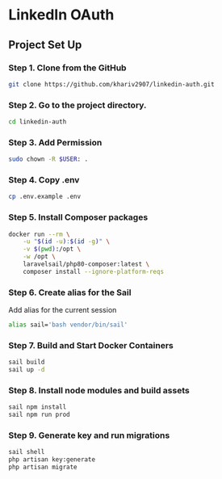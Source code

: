 # LinkedIn OAuth
## Project Set Up
### Step 1. Clone from the GitHub
```bash
git clone https://github.com/khariv2907/linkedin-auth.git
```
### Step 2. Go to the project directory.
```bash
cd linkedin-auth
```
### Step 3. Add Permission
```bash
sudo chown -R $USER: .
```
### Step 4. Copy .env
```bash
cp .env.example .env
```
### Step 5. Install Composer packages
```bash
docker run --rm \
    -u "$(id -u):$(id -g)" \
    -v $(pwd):/opt \
    -w /opt \
    laravelsail/php80-composer:latest \
    composer install --ignore-platform-reqs
```
### Step 6. Create alias for the Sail
Add alias for the current session
```bash
alias sail='bash vendor/bin/sail'
```

### Step 7. Build and Start Docker Containers
```bash
sail build
sail up -d
```
### Step 8. Install node modules and build assets
```bash
sail npm install
sail npm run prod
```
### Step 9. Generate key and run migrations
```bash
sail shell
php artisan key:generate
php artisan migrate
```
